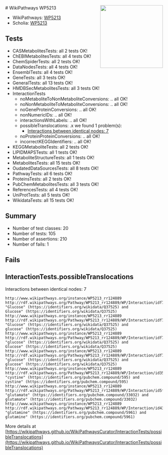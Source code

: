 <img style="float: right; width: 200px" src="https://upload.wikimedia.org/wikipedia/commons/thumb/8/83/Wplogo_with_text_500.png/640px-Wplogo_with_text_500.png" />
# WikiPathways WP5213

* WikiPathways: [WP5213](https://new.wikipathways.org/pathways/WP5213)
* Scholia: [WP5213](https://scholia.toolforge.org/wikipathways/WP5213)
## Tests
* CASMetabolitesTests: all 2 tests OK!
* ChEBIMetabolitesTests: all 4 tests OK!
* ChemSpiderTests: all 2 tests OK!
* DataNodesTests: all 4 tests OK!
* EnsemblTests: all 4 tests OK!
* GeneTests: all 3 tests OK!
* GeneralTests: all 13 tests OK!
* HMDBSecMetabolitesTests: all 3 tests OK!
* InteractionTests
    * noMetaboliteToNonMetaboliteConversions: .. all OK!
    * noNonMetaboliteToMetaboliteConversions: .. all OK!
    * noGeneProteinConversions: .. all OK!
    * nonNumericIDs: .. all OK!
    * interactionsWithLabels: .. all OK!
    * possibleTranslocations: .x we found 1 problem(s):
        * [Interactions between identical nodes: 7](#1c11820c)
    * noProteinProteinConversions: .. all OK!
    * incorrectKEGGIdentifiers: .. all OK!
* KEGGMetaboliteTests: all 2 tests OK!
* LIPIDMAPSTests: all 1 tests OK!
* MetaboliteStructureTests: all 1 tests OK!
* MetabolitesTests: all 15 tests OK!
* OudatedDataSourcesTests: all 8 tests OK!
* PathwayTests: all 6 tests OK!
* ProteinsTests: all 2 tests OK!
* PubChemMetabolitesTests: all 3 tests OK!
* ReferencesTests: all 4 tests OK!
* UniProtTests: all 5 tests OK!
* WikidataTests: all 15 tests OK!


## Summary

* Number of test classes: 20
* Number of tests: 105
* Number of assertions: 210
* Number of fails: 1

## Fails

<a name="1c11820c" />

## InteractionTests.possibleTranslocations

Interactions between identical nodes: 7
```
http://www.wikipathways.org/instance/WP5213_rr124889 http://rdf.wikipathways.org/Pathway/WP5213_rr124889/WP/Interaction/idf7a8485f "Glucose" (https://identifiers.org/wikidata/Q37525) and 
Glucose" (https://identifiers.org/wikidata/Q37525)
http://www.wikipathways.org/instance/WP5213_rr124889 http://rdf.wikipathways.org/Pathway/WP5213_rr124889/WP/Interaction/idf7a8485f "Glucose" (https://identifiers.org/wikidata/Q37525) and 
glucose" (https://identifiers.org/wikidata/Q37525)
http://www.wikipathways.org/instance/WP5213_rr124889 http://rdf.wikipathways.org/Pathway/WP5213_rr124889/WP/Interaction/idf7a8485f "glucose" (https://identifiers.org/wikidata/Q37525) and 
Glucose" (https://identifiers.org/wikidata/Q37525)
http://www.wikipathways.org/instance/WP5213_rr124889 http://rdf.wikipathways.org/Pathway/WP5213_rr124889/WP/Interaction/idf7a8485f "glucose" (https://identifiers.org/wikidata/Q37525) and 
glucose" (https://identifiers.org/wikidata/Q37525)
http://www.wikipathways.org/instance/WP5213_rr124889 http://rdf.wikipathways.org/Pathway/WP5213_rr124889/WP/Interaction/id35432579 "cystine" (https://identifiers.org/pubchem.compound/595) and 
cystine" (https://identifiers.org/pubchem.compound/595)
http://www.wikipathways.org/instance/WP5213_rr124889 http://rdf.wikipathways.org/Pathway/WP5213_rr124889/WP/Interaction/id5f4ae558 "glutamate" (https://identifiers.org/pubchem.compound/33032) and 
glutamate" (https://identifiers.org/pubchem.compound/33032)
http://www.wikipathways.org/instance/WP5213_rr124889 http://rdf.wikipathways.org/Pathway/WP5213_rr124889/WP/Interaction/id433d7020 "glutamine" (https://identifiers.org/pubchem.compound/5961) and 
glutamine" (https://identifiers.org/pubchem.compound/5961)
```

More details at [https://wikipathways.github.io/WikiPathwaysCurator/InteractionTests/possibleTranslocations](https://wikipathways.github.io/WikiPathwaysCurator/InteractionTests/possibleTranslocations)

